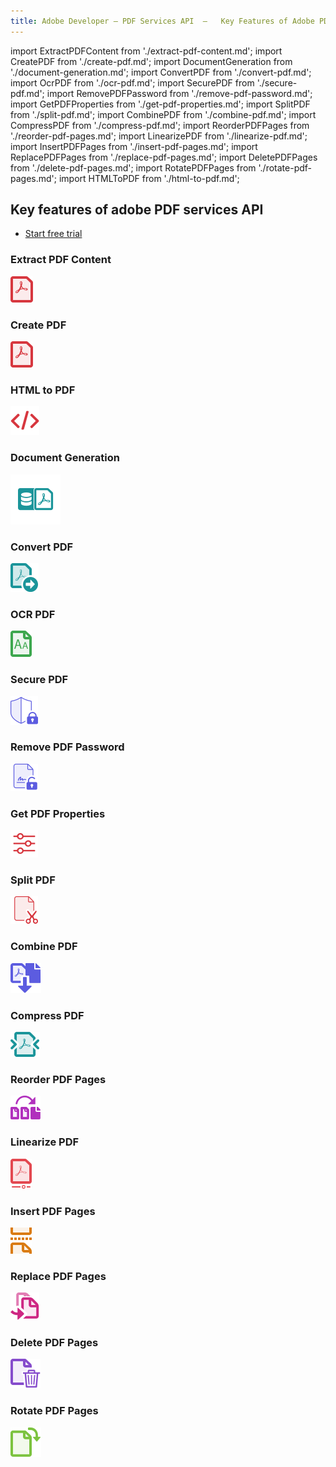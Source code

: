 ```yaml
---
title: Adobe Developer — PDF Services API  —   Key Features of Adobe PDF Services API
---
```


import ExtractPDFContent from './extract-pdf-content.md';
import CreatePDF from './create-pdf.md';
import DocumentGeneration from './document-generation.md';
import ConvertPDF from './convert-pdf.md';
import OcrPDF from './ocr-pdf.md';
import SecurePDF from './secure-pdf.md';
import RemovePDFPassword from './remove-pdf-password.md';
import GetPDFProperties from './get-pdf-properties.md';
import SplitPDF from './split-pdf.md';
import CombinePDF from './combine-pdf.md';
import CompressPDF from './compress-pdf.md';
import ReorderPDFPages from './reorder-pdf-pages.md';
import LinearizePDF from './linearize-pdf.md';
import InsertPDFPages from './insert-pdf-pages.md';
import ReplacePDFPages from './replace-pdf-pages.md';
import DeletePDFPages from './delete-pdf-pages.md';
import RotatePDFPages from './rotate-pdf-pages.md';
import HTMLToPDF from './html-to-pdf.md';


<!-- Key Features of Adobe PDF Services API -->

<SummaryBlock slots="heading, buttons"  background="rgb(31, 42, 73)" buttonPositionRight />

## Key features of adobe PDF services API

- [Start free trial](https://documentcloud.adobe.com/dc-integration-creation-app-cdn/main.html?api=pdf-services-api)


<TabsBlock orientation="vertical" slots="heading, image, content" repeat="18"  theme="dark" className='bgBlue code-block-0' />

### Extract PDF Content

![Extract PDF Content](../../images/s_createpdf_color_24.svg)

<ExtractPDFContent/>

### Create PDF

![Create PDF](../../images/s_createpdf_color_24.svg)

<CreatePDF/>

### HTML to PDF

![HTML to PDF](../../images/s_html-to-pdf.svg)

<HTMLToPDF/>

### Document Generation

![Document Generation](../../images/ic-dynamic-pdf-gen-40.svg)

<DocumentGeneration/>

### Convert PDF

![Convert PDF](../../images/export_page.svg)

<ConvertPDF/>

### OCR PDF

![OCR PDF](../../images/recognize_text.svg)

<OcrPDF/>

### Secure PDF

![Secure PDF](../../images/s_protect_24.svg)

<SecurePDF/>

### Remove PDF Password

![Remove PDF Password](../../images/s_unlock-pdf_22.svg)

<RemovePDFPassword/>

### Get PDF Properties

![Get PDF Properties](../../images/s_properties_22.svg)

<GetPDFProperties/>

### Split PDF

![Split PDF](../../images/s_split-pdf_22.svg)

<SplitPDF/>

### Combine PDF

![Combine PDF](../../images/s_combinefiles_color_24.svg)

<CombinePDF/>

### Compress PDF

![Compress PDF](../../images/compress_pdf.svg)

<CompressPDF/>

### Reorder PDF Pages

![Reorder PDF Pages](../../images/reorder_page.svg)

<ReorderPDFPages/>

### Linearize PDF

![Linearize PDF](../../images/linearize_pdf.svg)

<LinearizePDF/>

### Insert PDF Pages

![Insert PDF Pages](../../images/insert_page.svg)

<InsertPDFPages/>

### Replace PDF Pages

![Replace PDF Pages](../../images/replace_page.svg)

<ReplacePDFPages/>

### Delete PDF Pages

![Delete PDF Pages](../../images/delete_page.svg)

<DeletePDFPages/>

### Rotate PDF Pages

![Rotate PDF Pages](../../images/rotate_page.svg)

<RotatePDFPages/>
